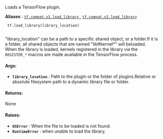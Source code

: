 Loads a TensorFlow plugin.

**Aliases** : [ `tf.compat.v1.load_library` ](/api_docs/python/tf/load_library), [ `tf.compat.v2.load_library` ](/api_docs/python/tf/load_library)

```
 tf.load_library(library_location)
 
```

"library_location" can be a path to a specific shared object, or a folder.If it is a folder, all shared objects that are named "libtfkernel*" will beloaded. When the library is loaded, kernels registered in the library via the `REGISTER_*`  macros are made available in the TensorFlow process.

#### Args:
- **`library_location`** : Path to the plugin or the folder of plugins.Relative or absolute filesystem path to a dynamic library file or folder.


#### Returns:
None

#### Raises:
- **`OSError`** : When the file to be loaded is not found.
- **`RuntimeError`** : when unable to load the library.
